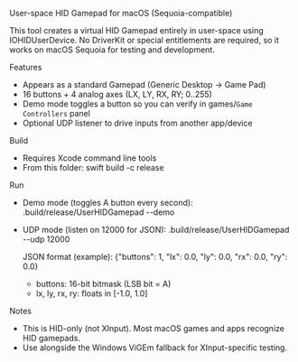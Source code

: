 User-space HID Gamepad for macOS (Sequoia-compatible)

This tool creates a virtual HID Gamepad entirely in user-space using IOHIDUserDevice.
No DriverKit or special entitlements are required, so it works on macOS Sequoia
for testing and development.

Features
- Appears as a standard Gamepad (Generic Desktop → Game Pad)
- 16 buttons + 4 analog axes (LX, LY, RX, RY; 0..255)
- Demo mode toggles a button so you can verify in games/`Game Controllers` panel
- Optional UDP listener to drive inputs from another app/device

Build
- Requires Xcode command line tools
- From this folder:
  swift build -c release

Run
- Demo mode (toggles A button every second):
  .build/release/UserHIDGamepad --demo

- UDP mode (listen on 12000 for JSON):
  .build/release/UserHIDGamepad --udp 12000

  JSON format (example):
  {"buttons": 1, "lx": 0.0, "ly": 0.0, "rx": 0.0, "ry": 0.0}
  - buttons: 16-bit bitmask (LSB bit = A)
  - lx, ly, rx, ry: floats in [-1.0, 1.0]

Notes
- This is HID-only (not XInput). Most macOS games and apps recognize HID gamepads.
- Use alongside the Windows ViGEm fallback for XInput-specific testing.

